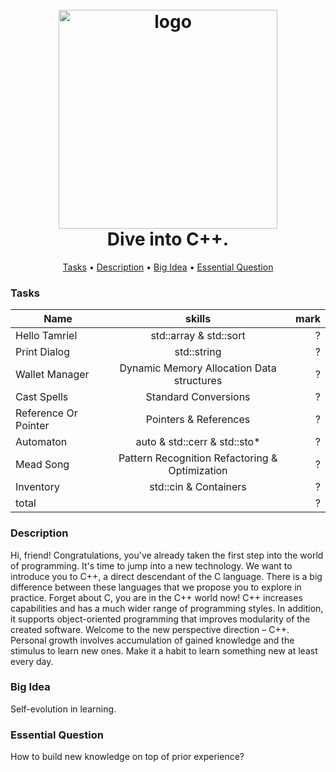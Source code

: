 <h1 align="center">
  <br>
  <a href="https://ain.ua/special/about-ucode/images/tild3034-3861-4435-b232-653832626664__ucode_logo_minimal.png"><img src="https://ain.ua/special/about-ucode/images/tild3034-3861-4435-b232-653832626664__ucode_logo_minimal.png" alt="logo" width="350"></a>
  <br>
  Dive into C++.
  <br>
</h1>

<p align="center">
  <a href="#tasks">Tasks</a> •
  <a href="#Description">Description</a> •
  <a href="#big-idea">Big Idea</a> •
  <a href="#essential-question">Essential Question</a>
</p>

### Tasks

| Name          | skills                | mark |
| ------------- |:------------------:| -----:|
| Hello Tamriel     | std::array & std::sort   | ? |
| Print Dialog    | std::string |   ? |
| Wallet Manager  | Dynamic Memory Allocation Data structures|    ? |
| Cast Spells  | Standard Conversions         |    ? |
| Reference Or Pointer  | Pointers & References         |    ? |
| Automaton  | auto & std::cerr & std::sto*         |    ? |
| Mead Song  | Pattern Recognition Refactoring & Optimization         |    ? |
| Inventory  | std::cin & Containers         |  ? |
| total | | ?|

### Description

Hi, friend!
Congratulations, you've already taken the first step into the world of programming. It's
time to jump into a new technology. We want to introduce you to C++, a direct descendant
of the C language. There is a big difference between these languages that we propose you
to explore in practice.
Forget about C, you are in the C++ world now!
C++ increases capabilities and has a much wider range of programming styles. In addition,
it supports object-oriented programming that improves modularity of the created software.
Welcome to the new perspective direction – C++.
Personal growth involves accumulation of gained knowledge and the stimulus to learn new
ones. Make it a habit to learn something new at least every day.

### Big Idea
Self-evolution in learning.

### Essential Question
How to build new knowledge on top of prior experience?